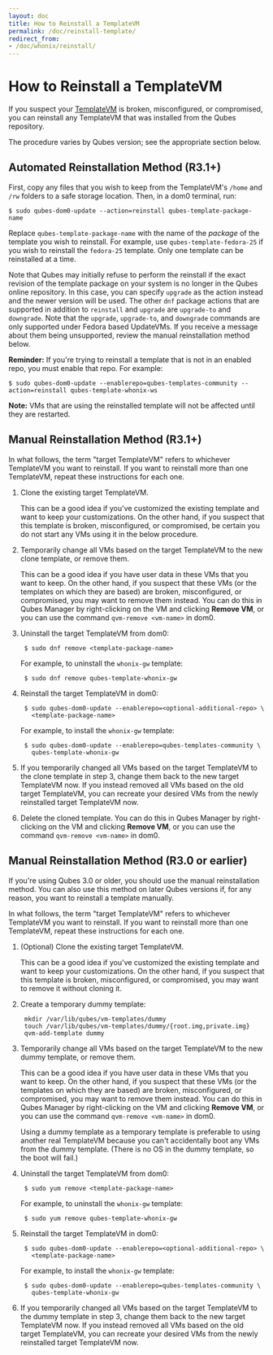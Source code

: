 ```yaml
---
layout: doc
title: How to Reinstall a TemplateVM
permalink: /doc/reinstall-template/
redirect_from:
- /doc/whonix/reinstall/
---
```


How to Reinstall a TemplateVM
=============================

If you suspect your [TemplateVM] is broken, misconfigured, or compromised, you can reinstall any TemplateVM that was installed from the Qubes repository.

The procedure varies by Qubes version; see the appropriate section below.

Automated Reinstallation Method (R3.1+)
----------------------------

First, copy any files that you wish to keep from the TemplateVM's `/home` and `/rw` folders to a safe storage location.
Then, in a dom0 terminal, run:

    $ sudo qubes-dom0-update --action=reinstall qubes-template-package-name

Replace `qubes-template-package-name` with the name of the *package* of the template you wish to reinstall.
For example, use `qubes-template-fedora-25` if you wish to reinstall the `fedora-25` template.
Only one template can be reinstalled at a time.

Note that Qubes may initially refuse to perform the reinstall if the exact revision of the template package on your system is no longer in the Qubes online repository.
In this case, you can specify `upgrade` as the action instead and the newer version will be used. 
The other `dnf` package actions that are supported in addition to `reinstall` and `upgrade` are `upgrade-to` and `downgrade`.
Note that the `upgrade`, `upgrade-to`, and `downgrade` commands are only supported under Fedora based UpdateVMs.
If you receive a message about them being unsupported, review the manual reinstallation method below.

**Reminder:** If you're trying to reinstall a template that is not in an enabled repo, you must enable that repo.
For example:

    $ sudo qubes-dom0-update --enablerepo=qubes-templates-community --action=reinstall qubes-template-whonix-ws

**Note:** VMs that are using the reinstalled template will not be affected until they are restarted.


Manual Reinstallation Method (R3.1+)
----------------------------

In what follows, the term "target TemplateVM" refers to whichever TemplateVM you want to reinstall.
If you want to reinstall more than one TemplateVM, repeat these instructions for each one.

1. Clone the existing target TemplateVM.

   This can be a good idea if you've customized the existing template and want to keep your customizations.
   On the other hand, if you suspect that this template is broken, misconfigured, or compromised, be certain you do not start any VMs using it in the below procedure.

2. Temporarily change all VMs based on the target TemplateVM to the new clone template, or remove them.

   This can be a good idea if you have user data in these VMs that you want to keep.
   On the other hand, if you suspect that these VMs (or the templates on which they are based) are broken, misconfigured, or compromised, you may want to remove them instead. 
   You can do this in Qubes Manager by right-clicking on the VM and clicking **Remove VM**, or you can use the command `qvm-remove <vm-name>` in dom0.

3. Uninstall the target TemplateVM from dom0:

        $ sudo dnf remove <template-package-name>

   For example, to uninstall the `whonix-gw` template:

        $ sudo dnf remove qubes-template-whonix-gw

4. Reinstall the target TemplateVM in dom0:

        $ sudo qubes-dom0-update --enablerepo=<optional-additional-repo> \
          <template-package-name>

   For example, to install the `whonix-gw` template:

        $ sudo qubes-dom0-update --enablerepo=qubes-templates-community \
          qubes-template-whonix-gw

5. If you temporarily changed all VMs based on the target TemplateVM to the clone template in step 3, change them back to the new target TemplateVM now.
   If you instead removed all VMs based on the old target TemplateVM, you can recreate your desired VMs from the newly reinstalled target TemplateVM now.
   
6. Delete the cloned template.
   You can do this in Qubes Manager by right-clicking on the VM and clicking **Remove VM**, or you can use the
   command `qvm-remove <vm-name>` in dom0.
   
   
Manual Reinstallation Method (R3.0 or earlier)
----------------------------

If you're using Qubes 3.0 or older, you should use the manual reinstallation method. 
You can also use this method on later Qubes versions if, for any reason, you want to reinstall a template manually.

In what follows, the term "target TemplateVM" refers to whichever TemplateVM you want to reinstall. 
If you want to reinstall more than one TemplateVM, repeat these instructions for each one.

1. (Optional) Clone the existing target TemplateVM.

   This can be a good idea if you've customized the existing template and want to keep your customizations. 
   On the other hand, if you suspect that this template is broken, misconfigured, or compromised, you may want to remove it without cloning it.

2. Create a temporary dummy template:

        mkdir /var/lib/qubes/vm-templates/dummy
        touch /var/lib/qubes/vm-templates/dummy/{root.img,private.img}
        qvm-add-template dummy

3. Temporarily change all VMs based on the target TemplateVM to the new dummy template, or remove them.

   This can be a good idea if you have user data in these VMs that you want to keep. 
   On the other hand, if you suspect that these VMs (or the templates on which they are based) are broken, misconfigured, or compromised, you may want to remove them instead.
   You can do this in Qubes Manager by right-clicking on the VM and clicking **Remove VM**, or you can use the command `qvm-remove <vm-name>` in dom0.

   Using a dummy template as a temporary template is preferable to using another real TemplateVM because you can't accidentally boot any VMs from the dummy template.
   (There is no OS in the dummy template, so the boot will fail.)

4. Uninstall the target TemplateVM from dom0:

        $ sudo yum remove <template-package-name>

   For example, to uninstall the `whonix-gw` template:

        $ sudo yum remove qubes-template-whonix-gw

5. Reinstall the target TemplateVM in dom0:

        $ sudo qubes-dom0-update --enablerepo=<optional-additional-repo> \
          <template-package-name>

   For example, to install the `whonix-gw` template:

        $ sudo qubes-dom0-update --enablerepo=qubes-templates-community \
          qubes-template-whonix-gw

6. If you temporarily changed all VMs based on the target TemplateVM to the dummy template in step 3, change them back to the new target TemplateVM now.
   If you instead removed all VMs based on the old target TemplateVM, you can recreate your desired VMs from the newly reinstalled target TemplateVM now.

[TemplateVM]: /doc/templates/

